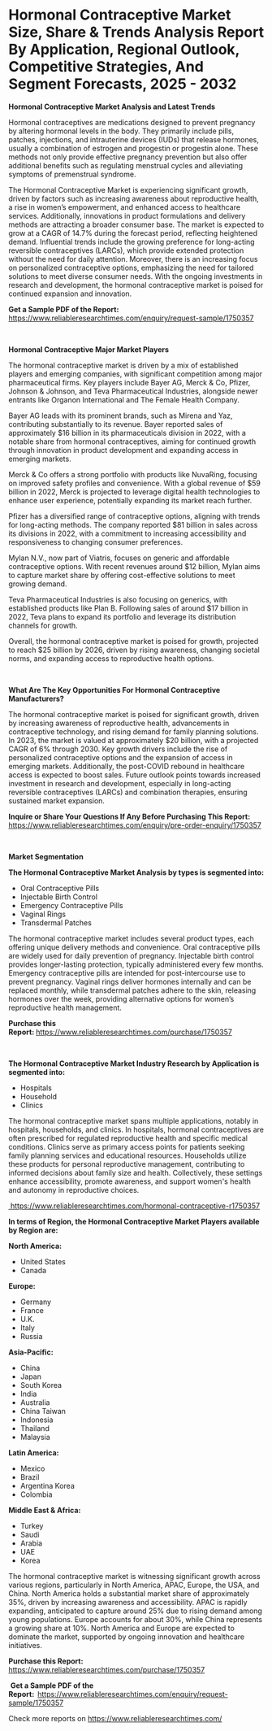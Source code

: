 <p><h1>Hormonal Contraceptive Market Size, Share & Trends Analysis Report By Application, Regional Outlook, Competitive Strategies, And Segment Forecasts, 2025 - 2032</h1></p><p><strong>Hormonal Contraceptive Market Analysis and Latest Trends</strong></p>
<p><p>Hormonal contraceptives are medications designed to prevent pregnancy by altering hormonal levels in the body. They primarily include pills, patches, injections, and intrauterine devices (IUDs) that release hormones, usually a combination of estrogen and progestin or progestin alone. These methods not only provide effective pregnancy prevention but also offer additional benefits such as regulating menstrual cycles and alleviating symptoms of premenstrual syndrome.</p><p>The Hormonal Contraceptive Market is experiencing significant growth, driven by factors such as increasing awareness about reproductive health, a rise in women’s empowerment, and enhanced access to healthcare services. Additionally, innovations in product formulations and delivery methods are attracting a broader consumer base. The market is expected to grow at a CAGR of 14.7% during the forecast period, reflecting heightened demand. Influential trends include the growing preference for long-acting reversible contraceptives (LARCs), which provide extended protection without the need for daily attention. Moreover, there is an increasing focus on personalized contraceptive options, emphasizing the need for tailored solutions to meet diverse consumer needs. With the ongoing investments in research and development, the hormonal contraceptive market is poised for continued expansion and innovation.</p></p>
<p><strong>Get a Sample PDF of the Report:&nbsp;</strong> <a href="https://www.reliableresearchtimes.com/enquiry/request-sample/1750357?utm_campaign=2459&utm_medium=2&utm_source=Github&utm_content=ia&utm_term=03032025&utm_id=hormonal-contraceptive">https://www.reliableresearchtimes.com/enquiry/request-sample/1750357</a></p>
<p>&nbsp;</p>
<p><strong>Hormonal Contraceptive Major Market Players</strong></p>
<p><p>The hormonal contraceptive market is driven by a mix of established players and emerging companies, with significant competition among major pharmaceutical firms. Key players include Bayer AG, Merck & Co, Pfizer, Johnson & Johnson, and Teva Pharmaceutical Industries, alongside newer entrants like Organon International and The Female Health Company.</p><p>Bayer AG leads with its prominent brands, such as Mirena and Yaz, contributing substantially to its revenue. Bayer reported sales of approximately $16 billion in its pharmaceuticals division in 2022, with a notable share from hormonal contraceptives, aiming for continued growth through innovation in product development and expanding access in emerging markets.</p><p>Merck & Co offers a strong portfolio with products like NuvaRing, focusing on improved safety profiles and convenience. With a global revenue of $59 billion in 2022, Merck is projected to leverage digital health technologies to enhance user experience, potentially expanding its market reach further.</p><p>Pfizer has a diversified range of contraceptive options, aligning with trends for long-acting methods. The company reported $81 billion in sales across its divisions in 2022, with a commitment to increasing accessibility and responsiveness to changing consumer preferences.</p><p>Mylan N.V., now part of Viatris, focuses on generic and affordable contraceptive options. With recent revenues around $12 billion, Mylan aims to capture market share by offering cost-effective solutions to meet growing demand.</p><p>Teva Pharmaceutical Industries is also focusing on generics, with established products like Plan B. Following sales of around $17 billion in 2022, Teva plans to expand its portfolio and leverage its distribution channels for growth.</p><p>Overall, the hormonal contraceptive market is poised for growth, projected to reach $25 billion by 2026, driven by rising awareness, changing societal norms, and expanding access to reproductive health options.</p></p>
<p>&nbsp;</p>
<p><strong>What Are The Key Opportunities For Hormonal Contraceptive Manufacturers?</strong></p>
<p><p>The hormonal contraceptive market is poised for significant growth, driven by increasing awareness of reproductive health, advancements in contraceptive technology, and rising demand for family planning solutions. In 2023, the market is valued at approximately $20 billion, with a projected CAGR of 6% through 2030. Key growth drivers include the rise of personalized contraceptive options and the expansion of access in emerging markets. Additionally, the post-COVID rebound in healthcare access is expected to boost sales. Future outlook points towards increased investment in research and development, especially in long-acting reversible contraceptives (LARCs) and combination therapies, ensuring sustained market expansion.</p></p>
<p><strong>Inquire or Share Your Questions If Any Before Purchasing This Report:</strong> <a href="https://www.reliableresearchtimes.com/enquiry/pre-order-enquiry/1750357?utm_campaign=2459&utm_medium=2&utm_source=Github&utm_content=ia&utm_term=03032025&utm_id=hormonal-contraceptive">https://www.reliableresearchtimes.com/enquiry/pre-order-enquiry/1750357</a></p>
<p>&nbsp;</p>
<p><strong>Market Segmentation</strong></p>
<p><strong>The Hormonal Contraceptive Market Analysis by types is segmented into:</strong></p>
<p><ul><li>Oral Contraceptive Pills</li><li>Injectable Birth Control</li><li>Emergency Contraceptive Pills</li><li>Vaginal Rings</li><li>Transdermal Patches</li></ul></p>
<p><p>The hormonal contraceptive market includes several product types, each offering unique delivery methods and convenience. Oral contraceptive pills are widely used for daily prevention of pregnancy. Injectable birth control provides longer-lasting protection, typically administered every few months. Emergency contraceptive pills are intended for post-intercourse use to prevent pregnancy. Vaginal rings deliver hormones internally and can be replaced monthly, while transdermal patches adhere to the skin, releasing hormones over the week, providing alternative options for women’s reproductive health management.</p></p>
<p><strong>Purchase this Report:&nbsp;</strong><a href="https://www.reliableresearchtimes.com/purchase/1750357?utm_campaign=2459&utm_medium=2&utm_source=Github&utm_content=ia&utm_term=03032025&utm_id=hormonal-contraceptive">https://www.reliableresearchtimes.com/purchase/1750357</a></p>
<p>&nbsp;</p>
<p><strong>The Hormonal Contraceptive Market Industry Research by Application is segmented into:</strong></p>
<p><ul><li>Hospitals</li><li>Household</li><li>Clinics</li></ul></p>
<p><p>The hormonal contraceptive market spans multiple applications, notably in hospitals, households, and clinics. In hospitals, hormonal contraceptives are often prescribed for regulated reproductive health and specific medical conditions. Clinics serve as primary access points for patients seeking family planning services and educational resources. Households utilize these products for personal reproductive management, contributing to informed decisions about family size and health. Collectively, these settings enhance accessibility, promote awareness, and support women's health and autonomy in reproductive choices.</p></p>
<p><a href="https://www.reliableresearchtimes.com/hormonal-contraceptive-r1750357?utm_campaign=2459&utm_medium=2&utm_source=Github&utm_content=ia&utm_term=03032025&utm_id=hormonal-contraceptive">&nbsp;https://www.reliableresearchtimes.com/hormonal-contraceptive-r1750357</a></p>
<p><strong>In terms of Region, the Hormonal Contraceptive Market Players available by Region are:</strong></p>
<p>
    <p> <strong> North America: </strong>
        <ul>
            <li>United States</li>
            <li>Canada</li>
        </ul>
        </p> 
    <p> <strong> Europe: </strong>
        <ul>
            <li>Germany</li>
            <li>France</li>
            <li>U.K.</li>
            <li>Italy</li>
            <li>Russia</li>
        </ul>
        </p> 
    <p> <strong> Asia-Pacific: </strong>
        <ul>
            <li>China</li>
            <li>Japan</li>
            <li>South Korea</li>
            <li>India</li>
            <li>Australia</li>
            <li>China Taiwan</li>
            <li>Indonesia</li>
            <li>Thailand</li>
            <li>Malaysia</li>
        </ul>
        </p> 
    <p> <strong> Latin America: </strong>
        <ul>
            <li>Mexico</li>
            <li>Brazil</li>
            <li>Argentina Korea</li>
            <li>Colombia</li>
        </ul>
        </p> 
    <p> <strong> Middle East & Africa: </strong>
        <ul>
            <li>Turkey</li>
            <li>Saudi</li>
            <li>Arabia</li>
            <li>UAE</li>
            <li>Korea</li>
        </ul>
    </p>
    </p>
<p><p>The hormonal contraceptive market is witnessing significant growth across various regions, particularly in North America, APAC, Europe, the USA, and China. North America holds a substantial market share of approximately 35%, driven by increasing awareness and accessibility. APAC is rapidly expanding, anticipated to capture around 25% due to rising demand among young populations. Europe accounts for about 30%, while China represents a growing share at 10%. North America and Europe are expected to dominate the market, supported by ongoing innovation and healthcare initiatives.</p></p>
<p><strong>Purchase this Report: </strong><a href="https://www.reliableresearchtimes.com/purchase/1750357?utm_campaign=2459&utm_medium=2&utm_source=Github&utm_content=ia&utm_term=03032025&utm_id=hormonal-contraceptive">https://www.reliableresearchtimes.com/purchase/1750357</a></p>
<p>&nbsp;<strong>Get a Sample PDF of the Report:&nbsp;&nbsp;</strong><a href="https://www.reliableresearchtimes.com/enquiry/request-sample/1750357?utm_campaign=2459&utm_medium=2&utm_source=Github&utm_content=ia&utm_term=03032025&utm_id=hormonal-contraceptive">https://www.reliableresearchtimes.com/enquiry/request-sample/1750357</a></p>
<p><strong></strong></p>
<p>Check more reports on <a href="https://www.reliableresearchtimes.com/?utm_campaign=2459&utm_medium=2&utm_source=Github&utm_content=ia&utm_term=03032025&utm_id=hormonal-contraceptive">https://www.reliableresearchtimes.com/</a></p>